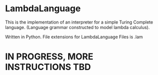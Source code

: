 # LambdaLanguage
This is the implementation of an interpreter for a simple Turing Complete language. (Language grammar constructed to model lambda calculus). 

Written in Python. File extensions for LambdaLanguage Files is .lam

# IN PROGRESS, MORE INSTRUCTIONS TBD